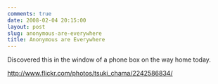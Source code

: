 ```yaml
---
comments: true
date: 2008-02-04 20:15:00
layout: post
slug: anonymous-are-everywhere
title: Anonymous are Everywhere
---
```


Discovered this in the window of a phone box on the way home today.  

<a href="http://www.flickr.com/photos/tsuki_chama/2242586834/">http://www.flickr.com/photos/tsuki_chama/2242586834/</a>
